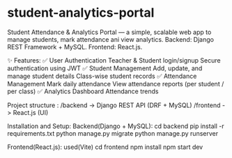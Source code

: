 # student-analytics-portal
Student Attendance &amp; Analytics Portal — a simple, scalable web app to manage students, mark attendance ani view analytics. Backend: Django REST Framework + MySQL. Frontend: React.js.

✨ Features:
 ✅ User Authentication
    Teacher & Student login/signup
    Secure authentication using JWT
✅ Student Management
    Add, update, and manage student details
    Class-wise student records
✅ Attendance Management
    Mark daily attendance
    View attendance reports (per student / per class)
✅ Analytics Dashboard
    Attendance trends
    
Project structure :
  /backend   -> Django REST API (DRF + MySQL)
  /frontend  -> React.js (UI)

Installation and Setup:
  Backend(Django + MySQL):
    cd backend
    pip install -r requirements.txt
    python manage.py migrate
    python manage.py runserver

  Frontend(React.js): used(Vite)
    cd frontend
    npm install
    npm start dev
